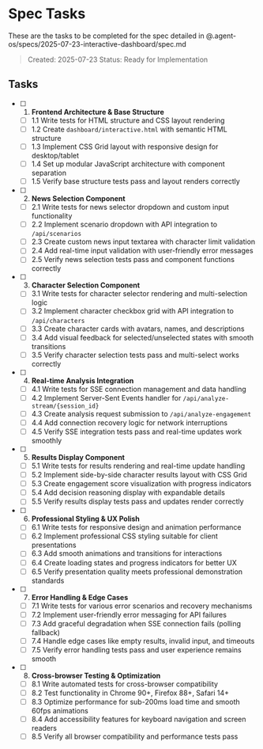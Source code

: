 # Spec Tasks

These are the tasks to be completed for the spec detailed in @.agent-os/specs/2025-07-23-interactive-dashboard/spec.md

> Created: 2025-07-23
> Status: Ready for Implementation

## Tasks

- [ ] 1. **Frontend Architecture & Base Structure**
  - [ ] 1.1 Write tests for HTML structure and CSS layout rendering
  - [ ] 1.2 Create `dashboard/interactive.html` with semantic HTML structure
  - [ ] 1.3 Implement CSS Grid layout with responsive design for desktop/tablet
  - [ ] 1.4 Set up modular JavaScript architecture with component separation
  - [ ] 1.5 Verify base structure tests pass and layout renders correctly

- [ ] 2. **News Selection Component**
  - [ ] 2.1 Write tests for news selector dropdown and custom input functionality
  - [ ] 2.2 Implement scenario dropdown with API integration to `/api/scenarios`
  - [ ] 2.3 Create custom news input textarea with character limit validation
  - [ ] 2.4 Add real-time input validation with user-friendly error messages
  - [ ] 2.5 Verify news selection tests pass and component functions correctly

- [ ] 3. **Character Selection Component**
  - [ ] 3.1 Write tests for character selector rendering and multi-selection logic
  - [ ] 3.2 Implement character checkbox grid with API integration to `/api/characters`
  - [ ] 3.3 Create character cards with avatars, names, and descriptions
  - [ ] 3.4 Add visual feedback for selected/unselected states with smooth transitions
  - [ ] 3.5 Verify character selection tests pass and multi-select works correctly

- [ ] 4. **Real-time Analysis Integration**
  - [ ] 4.1 Write tests for SSE connection management and data handling
  - [ ] 4.2 Implement Server-Sent Events handler for `/api/analyze-stream/{session_id}`
  - [ ] 4.3 Create analysis request submission to `/api/analyze-engagement`
  - [ ] 4.4 Add connection recovery logic for network interruptions
  - [ ] 4.5 Verify SSE integration tests pass and real-time updates work smoothly

- [ ] 5. **Results Display Component**
  - [ ] 5.1 Write tests for results rendering and real-time update handling
  - [ ] 5.2 Implement side-by-side character results layout with CSS Grid
  - [ ] 5.3 Create engagement score visualization with progress indicators
  - [ ] 5.4 Add decision reasoning display with expandable details
  - [ ] 5.5 Verify results display tests pass and updates render correctly

- [ ] 6. **Professional Styling & UX Polish**
  - [ ] 6.1 Write tests for responsive design and animation performance
  - [ ] 6.2 Implement professional CSS styling suitable for client presentations
  - [ ] 6.3 Add smooth animations and transitions for interactions
  - [ ] 6.4 Create loading states and progress indicators for better UX
  - [ ] 6.5 Verify presentation quality meets professional demonstration standards

- [ ] 7. **Error Handling & Edge Cases**
  - [ ] 7.1 Write tests for various error scenarios and recovery mechanisms
  - [ ] 7.2 Implement user-friendly error messaging for API failures
  - [ ] 7.3 Add graceful degradation when SSE connection fails (polling fallback)
  - [ ] 7.4 Handle edge cases like empty results, invalid input, and timeouts
  - [ ] 7.5 Verify error handling tests pass and user experience remains smooth

- [ ] 8. **Cross-browser Testing & Optimization**
  - [ ] 8.1 Write automated tests for cross-browser compatibility
  - [ ] 8.2 Test functionality in Chrome 90+, Firefox 88+, Safari 14+
  - [ ] 8.3 Optimize performance for sub-200ms load time and smooth 60fps animations
  - [ ] 8.4 Add accessibility features for keyboard navigation and screen readers
  - [ ] 8.5 Verify all browser compatibility and performance tests pass